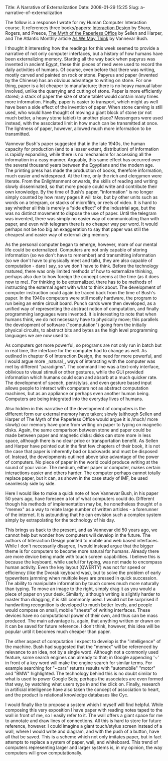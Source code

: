 Title: A Narrative of Externalization
Date: 2008-01-29 15:25
Slug: a-narrative-of-externalization

The follow is a response I wrote for my Human Computer Interaction
course. It references three books/papers: [Interaction
Design](http://www.amazon.com/Interaction-Design-Beyond-Human-Computer/dp/0470018666/)
by Sharp, Rogers, and Preece, [The Myth of the Paperless
Office](http://www.amazon.com/Myth-Paperless-Office-Abigail-Sellen/dp/026269283X/)
by Sellen and Harper, and The Atlantic Monthly article [As We May
Think](http://www.theatlantic.com/doc/194507/bush) by Vannevar Bush.

I thought it interesting how the readings for this week seemed to
provide a narrative of not only computer interfaces, but a history of
how humans have been externalizing memory. Starting all the way back
when papyrus was invented in ancient Egypt, these thin pieces of reed
were used to record the daily activities of humans. Of course, even
before that there was writing, mostly carved and painted on rock or
stone. Papyrus and paper (invented by the Chinese) has an obvious
advantage to writing on stone. For one thing, paper is a lot cheaper to
manufacture; there is no heavy manual labor involved, unlike the
quarrying and cutting of stone. Paper is more efficiently stored; a
stack of paper the size of stone tablet would contain many times more
information. Finally, paper is easier to transport, which might as well
have been a side effect of the invention of paper. When stone carving is
still used, who would have thought of moving a giant block of stone (or
not much better, a heavy stone tablet) to another place? Messengers were
used instead, with the associated limit in how much can be transmitted
at once. The lightness of paper, however, allowed much more information
to be transmitted.

Vannevar Bush's paper suggested that in the late 1940s, the human
capacity for production (and to a lesser extent, distribution) of
information is rapidly expanding, while there is no mechanism for
accessing all the information in a easy manner. Arguably, this same
effect has occurred over the several thousand years between the
Egyptians and the modern age. The printing press has made the production
of books, therefore information, much easier and widespread. At the
time, only the rich and clergymen were literate. From the Enlightenment
onwards, the skills of reading and writing slowly disseminated, so that
more people could write and contribute their own knowledge. By the time
of Bush's paper, "information" is no longer simply counted by how many
pages it will take, but by other units such as words on a telegram, or
stacks of microfilm, or reels of video. It is hard to say whether all
this is merely a "side effect" of the industrial age, but the was no
distinct movement to dispose the use of paper. Until the telegram was
invented, there was simply no easier way of communicating than with
paper, and even with telegram there is no cheaper way per word. It would
perhaps not be too big an exaggeration to say that paper was still the
cheapest and easier way of externalizing memory.

As the personal computer began to emerge, however, more of our mental
life could be externalized. Computers are not only capable of storing
information (so we don't have to remember) and transmitting information
(so we don't have to physically meet and talk), they are also capable of
computation - dare I say, so we don't have to think. Before the
technology matured, there was only limited methods of how to externalize
thinking, perhaps also due to how foreign the concept seems at the time
(as it does now to me). For thinking to be externalized, there has to be
methods of instructing the external agent with what to think about. The
development of computer instruction could again be traced back from the
time of Bush's paper. In the 1940s computers were still mostly hardware,
the program to run being an entire circuit board. Punch cards were then
developed, as a unified way of representing the abstract notion of
computation, and finally programming languages were invented. It is
interesting to note that when humans think, we do not necessary have to
physically move; this parallels the development of software
("computation") going from the initially physical circuits, to abstract
bits and bytes as the high level programming languages we are now used
to.

As computers got more powerful, so programs are not only run in batch
but in real time, the interface for the computer had to change as well.
As outlined in chapter 6 of Interaction Design, the need for more
powerful, and I would argue more \_natural\_, ways of interacting with
the computer was met by different "paradigms". The command line was a
text-only interface, oblivious to visual stimuli or other gestures,
while the GUI provided information which humans could scan and absorb at
a much quicker rate. The development of speech, pen/stylus, and even
gesture based input allows people to interact with computers not as
abstract computation machines, but as an appliance or perhaps even
another human being. Computers are being integrated into the everyday
lives of humans.

Also hidden in this narrative of the development of computers is the
different form our external memory have taken; slowly (although Sellen
and Harper of The Myth of the Paperless Office would argue it is /much/
more slowly) our memory have gone from writing on paper to typing on
magnetic disks. Again, the same comparison between stone and paper could
be made between paper and magnetic disks: disks can store more in less
space, although there is no clear price or transportation benefit. As
Sellen and Harper have pointed out in the first few chapters of their
book, it is not the case that paper is inherently bad or backwards and
must be disposed of. Instead, the developments outlined above take
advantage of the power of computers. No piece of paper in the world
could produce writing at the sound of your voice. The medium, either
paper or computer, makes certain interactions easier and others harder.
The computer perhaps cannot totally replace paper, but it can, as shown
in the case study of IMF, be used seamlessly side by side.

Here I would like to make a quick note of how Vannevar Bush, in his
paper 50 years ago, have foreseen a lot of what computers could do.
Different though his methods of implementation may be, he nonetheless
thought of a "memex" as a way to relate large number of written
articles - a forerunner of the internet. It is astounding that he can
envision such a complex system simply by extrapolating for the
technology of his day.

This brings us back to the present, and as Vannevar did 50 years ago, we
cannot help but wonder how computers will develop in the future. The
authors of Interaction Design pointed to mobile and web based
interfaces. While I don't necessarily disagree, I would instead argue
that the bigger theme is for computers to become more natural for
humans. Already there are more device being made with touch screen
capabilities. I believe this is because the keyboard, while useful for
typing, was not made to encompass human activity. Even the key layout
(QWERTY) was not for speed or efficiency (like the Dvorak keyboard was),
but to solve the problem of early typewriters jamming when multiple keys
are pressed in quick succession. The ability to manipulate information
by touch comes much more naturally than typing. To move an image to the
right, simply drag it as you would a piece of paper on your desk.
Similarly, although writing is slightly harder to master than dragging,
it is still commonly used. I would not be surprised if handwriting
recognition is developed to much better levels, and people would compose
on small, mobile "sheets" of writing interfaces. These devices have no
computational power of their own, and thus can be mass produced. The
main advantage is, again, that anything written or drawn on it can be
saved for future reference. I don't think, however, this idea will be
popular until it becomes much cheaper than paper.

The other aspect of computation I expect to develop is the
"intelligence" of the machine. Bush had suggested that the "memex" will
be referenced by relevance to an idea, not by a single word. Although
not a commonly used feature, some search engines can already to that; in
Google appending '\~' in front of a key word will make the engine search
for similar terms. For example searching for "\~cars" returns results
with "automobile" "motor" and "BMW" highlighted. The technology behind
this is no doubt similar to what is used to power Google Sets; perhaps
the associates are even formed that way, by watching what users type in
and the click on. Finally, research in artificial intelligence have also
taken the concept of association to heart, and the product is relational
knowledge databases like Cyc.

I would finally like to propose a system which I myself will find
helpful. While composing this very exposition I have paper with reading
notes taped to the wall in front of me, so I easily refer to it. The
wall offers a giant space for me to annotate and draw lines of
connections. All this is hard to store for future reference, however. I
could imagine a giant touch/stylus screen instead of a wall, where I
would write and diagram, and with the push of a button, have all that be
saved. This is a scheme which not only imitates paper, but in fact
attempts to replace a system of paper, wall, and whiteboard. This trend
of computers representing larger and larger systems is, in my opinion,
the way computers will grow computationally.

